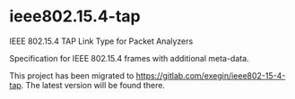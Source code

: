# ieee802.15.4-tap
IEEE 802.15.4 TAP Link Type for Packet Analyzers

Specification for IEEE 802.15.4 frames with additional meta-data.

This project has been migrated to https://gitlab.com/exegin/ieee802-15-4-tap.
The latest version will be found there.
